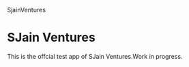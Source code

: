 SjainVentures

<h1> SJain Ventures </h1>

This is the offcial test app of SJain Ventures.Work in progress.
